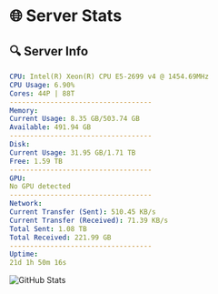 # 🌐 Server Stats
## 🔍 Server Info
```yaml
CPU: Intel(R) Xeon(R) CPU E5-2699 v4 @ 1454.69MHz
CPU Usage: 6.90%
Cores: 44P | 88T
-----------------------------------
Memory:
Current Usage: 8.35 GB/503.74 GB
Available: 491.94 GB
-----------------------------------
Disk:
Current Usage: 31.95 GB/1.71 TB
Free: 1.59 TB
-----------------------------------
GPU:
No GPU detected
-----------------------------------
Network:
Current Transfer (Sent): 510.45 KB/s
Current Transfer (Received): 71.39 KB/s
Total Sent: 1.08 TB
Total Received: 221.99 GB
-----------------------------------
Uptime:
21d 1h 50m 16s
```
![GitHub Stats](https://img.shields.io/badge/Updated-2025-05-10_18:59:04-blue)